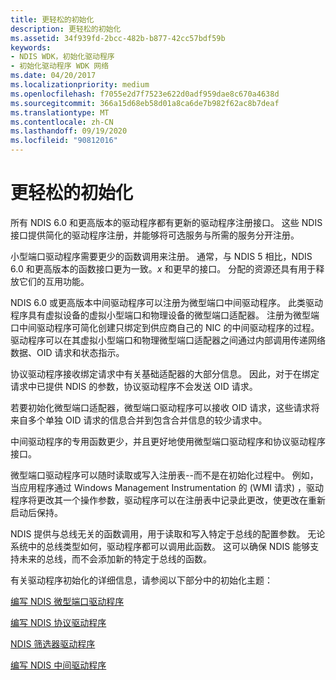 ```yaml
---
title: 更轻松的初始化
description: 更轻松的初始化
ms.assetid: 34f939fd-2bcc-482b-b877-42cc57bdf59b
keywords:
- NDIS WDK，初始化驱动程序
- 初始化驱动程序 WDK 网络
ms.date: 04/20/2017
ms.localizationpriority: medium
ms.openlocfilehash: f7055e2d7f7523e622d0adf959dae8c670a4638d
ms.sourcegitcommit: 366a15d68eb58d01a8ca6de7b982f62ac8b7deaf
ms.translationtype: MT
ms.contentlocale: zh-CN
ms.lasthandoff: 09/19/2020
ms.locfileid: "90812016"
---
```

# <a name="easier-initialization"></a>更轻松的初始化





所有 NDIS 6.0 和更高版本的驱动程序都有更新的驱动程序注册接口。 这些 NDIS 接口提供简化的驱动程序注册，并能够将可选服务与所需的服务分开注册。

小型端口驱动程序需要更少的函数调用来注册。 通常，与 NDIS 5 相比，NDIS 6.0 和更高版本的函数接口更为一致。*x* 和更早的接口。 分配的资源还具有用于释放它们的互用功能。

NDIS 6.0 或更高版本中间驱动程序可以注册为微型端口中间驱动程序。 此类驱动程序具有虚拟设备的虚拟小型端口和物理设备的微型端口适配器。 注册为微型端口中间驱动程序可简化创建只绑定到供应商自己的 NIC 的中间驱动程序的过程。 驱动程序可以在其虚拟小型端口和物理微型端口适配器之间通过内部调用传递网络数据、OID 请求和状态指示。

协议驱动程序接收绑定请求中有关基础适配器的大部分信息。 因此，对于在绑定请求中已提供 NDIS 的参数，协议驱动程序不会发送 OID 请求。

若要初始化微型端口适配器，微型端口驱动程序可以接收 OID 请求，这些请求将来自多个单独 OID 请求的信息合并到包含合并信息的较少请求中。

中间驱动程序的专用函数更少，并且更好地使用微型端口驱动程序和协议驱动程序接口。

微型端口驱动程序可以随时读取或写入注册表--而不是在初始化过程中。 例如，当应用程序通过 Windows Management Instrumentation 的 (WMI 请求) ，驱动程序将更改其一个操作参数，驱动程序可以在注册表中记录此更改，使更改在重新启动后保持。

NDIS 提供与总线无关的函数调用，用于读取和写入特定于总线的配置参数。 无论系统中的总线类型如何，驱动程序都可以调用此函数。 这可以确保 NDIS 能够支持未来的总线，而不会添加新的特定于总线的函数。

有关驱动程序初始化的详细信息，请参阅以下部分中的初始化主题：

[编写 NDIS 微型端口驱动程序](./initializing-a-miniport-driver.md)

[编写 NDIS 协议驱动程序](initializing-a-protocol-driver.md)

[NDIS 筛选器驱动程序](ndis-filter-drivers.md)

[编写 NDIS 中间驱动程序](writing-ndis-intermediate-drivers.md)

 

